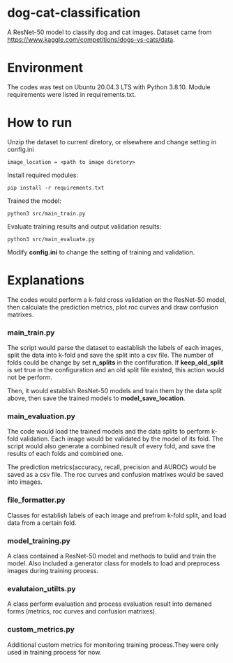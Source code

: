 # dog-cat-classification

A ResNet-50 model to classify dog and cat images. Dataset came from https://www.kaggle.com/competitions/dogs-vs-cats/data.

# Environment

The codes was test on Ubuntu 20.04.3 LTS with Python 3.8.10. 
Module requirements were listed in requirements.txt.

# How to run

Unzip the dataset to current diretory, or elsewhere and change setting in config.ini
```
image_location = <path to image diretory>
```

Install required modules:
```
pip install -r requirements.txt
```

Trained the model:
```
python3 src/main_train.py
```

Evaluate training results and output validation results:
```
python3 src/main_evaluate.py
```

Modify **config.ini** to change the setting of training and validation.

# Explanations

The codes would perform a k-fold cross validation on the ResNet-50 model, then calculate the prediction metrics, plot roc curves and draw confusion matrixes.

### main_train.py
The script would parse the dataset to eastablish the labels of each images, split the data into k-fold and save the split into a csv file. 
The number of folds could be change by set **n_splits** in the confifuration.
If **keep_old_split** is set true in the configuration and an old split file existed, this action would not be perform. 

Then, it would establish ResNet-50 models and train them by the data split above, then save the trained models to **model_save_location**.

### main_evaluation.py
The code would load the trained models and the data splits to perform k-fold validation. Each image would be validated by the model of its fold. 
The script would also generate a combined result of every fold, and save the results of each folds and combined one.

The prediction metrics(accuracy, recall, precision and AUROC) would be saved as a csv file. The roc curves and confusion matrixes would be saved into images.

### file_formatter.py
Classes for establish labels of each image and prefrom k-fold split, and load data from a certain fold.

### model_training.py
A class contained a ResNet-50 model and methods to bulid and train the model. Also included a generator class for models to load and preprocess images during training process.

### evalutaion_utilts.py
A class perform evaluation and process evaluation result into demaned forms (metrics, roc curves and confusion matrixes).

### custom_metrics.py
Additional custom metrics for monitoring training process.They were only used in training process for now.
